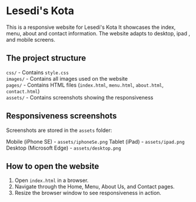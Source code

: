 # Lesedi's Kota
This is a responsive website for Lesedi's Kota
It showcases the index, menu, about and contact information. 
The website adapts to desktop, ipad , and mobile screens.


## The project structure
 `css/` - Contains `style.css`  
 `images/` - Contains all images used on the website  
 `pages/` - Contains HTML files (`index.html`, `menu.html`, `about.html`, `contact.html`)  
 `assets/` - Contains screenshots showing the responsiveness  

## Responsiveness screenshots 
Screenshots are stored in the `assets` folder:

Mobile (iPhone SE) - `assets/iphoneSe.png` 
Tablet (iPad)      - `assets/ipad.png`    
Desktop (Microsoft Edge) - `assets/desktop.png` 


## How to open the website
1. Open `index.html` in a browser.  
2. Navigate through the Home, Menu, About Us, and Contact pages.  
3. Resize the browser window to see responsiveness in action.


